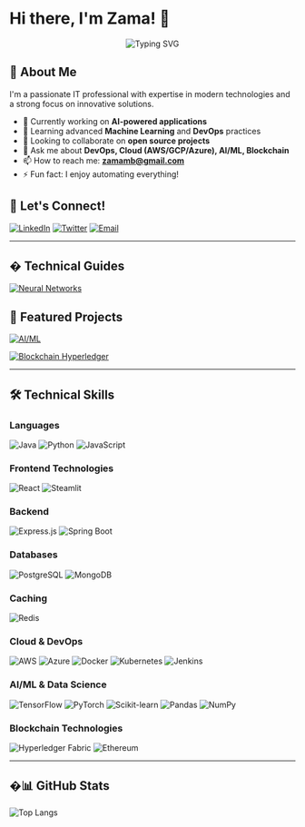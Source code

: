 # Hi there, I'm Zama! 👋

<div align="center">
  <img src="https://readme-typing-svg.herokuapp.com?font=Fira+Code&size=30&duration=3000&pause=1000&color=2F81F7&center=true&vCenter=true&width=600&lines=IT+Professional;Full+Stack+Developer;AI+%26+ML+Enthusiast;Cloud+Solutions+Architect" alt="Typing SVG" />
</div>

## 🚀 About Me

I'm a passionate IT professional with expertise in modern technologies and a strong focus on innovative solutions.

- 🔭 Currently working on **AI-powered applications**
- 🌱 Learning advanced **Machine Learning** and **DevOps** practices
- 👯 Looking to collaborate on **open source projects**
- 💬 Ask me about **DevOps, Cloud (AWS/GCP/Azure), AI/ML, Blockchain**
- 📫 How to reach me: **zamamb@gmail.com**
- ⚡ Fun fact: I enjoy automating everything!

## 🤝 Let's Connect!
<div align="left">
  
[![LinkedIn](https://img.shields.io/badge/LinkedIn-0077B5?style=for-the-badge&logo=linkedin&logoColor=white)](https://www.linkedin.com/in/mohammad-badiyu-zama-83223118/) 
[![Twitter](https://img.shields.io/badge/Twitter-1DA1F2?style=for-the-badge&logo=twitter&logoColor=white)](https://x.com/zamambit) 
[![Email](https://img.shields.io/badge/Email-D14836?style=for-the-badge&logo=gmail&logoColor=white)](mailto:zamamb@gmail.com)

</div>

---

## � Technical Guides
<div align="left">

[![Neural Networks](https://img.shields.io/badge/🧠_Neural_Networks-FF6B6B?style=for-the-badge&logoColor=white)](https://mbzama.github.io/neuralnetworks.github.io/)

</div>

## 🌟 Featured Projects
<div align="left">

[![AI/ML](https://img.shields.io/badge/🤖_AI/ML_Projects-4ECDC4?style=for-the-badge&logoColor=white)](https://github.com/mbzama/AI-ML-Projects)

[![Blockchain Hyperledger](https://img.shields.io/badge/🔗_Hyperledger_Fabric-2F3E50?style=for-the-badge&logo=hyperledger&logoColor=white)](https://github.com/mbzama/Blockchain-Hyperledger-Fabric)

</div>

---

## 🛠️ Technical Skills

<div align="left">

### Languages
![Java](https://img.shields.io/badge/Java-ED8B00?style=for-the-badge&logo=java&logoColor=white)
![Python](https://img.shields.io/badge/Python-3776AB?style=for-the-badge&logo=python&logoColor=white)
![JavaScript](https://img.shields.io/badge/JavaScript-F7DF1E?style=for-the-badge&logo=javascript&logoColor=black)

### Frontend Technologies
![React](https://img.shields.io/badge/React-20232A?style=for-the-badge&logo=react&logoColor=61DAFB)
![Steamlit](https://img.shields.io/badge/-Streamlit-FF4B4B?style=for-the-badge)

### Backend
![Express.js](https://img.shields.io/badge/Express.js-404D59?style=for-the-badge)
![Spring Boot](https://img.shields.io/badge/SpringBoot-6DB33F?style=for-the-badge)

### Databases
![PostgreSQL](https://img.shields.io/badge/PostgreSQL-316192?style=for-the-badge&logo=postgresql&logoColor=white)
![MongoDB](https://img.shields.io/badge/MongoDB-4EA94B?style=for-the-badge&logo=mongodb&logoColor=white)

### Caching
![Redis](https://img.shields.io/badge/Redis-DC382D?style=for-the-badge&logo=redis&logoColor=white)

### Cloud & DevOps
![AWS](https://img.shields.io/badge/Amazon_AWS-232F3E?style=for-the-badge&logo=amazon-aws&logoColor=white)
![Azure](https://img.shields.io/badge/Microsoft_Azure-0089D0?style=for-the-badge&logo=microsoft-azure&logoColor=white)
![Docker](https://img.shields.io/badge/Docker-2496ED?style=for-the-badge&logo=docker&logoColor=white)
![Kubernetes](https://img.shields.io/badge/Kubernetes-326CE5?style=for-the-badge&logo=kubernetes&logoColor=white)
![Jenkins](https://img.shields.io/badge/Jenkins-D24939?style=for-the-badge&logo=jenkins&logoColor=white)

### AI/ML & Data Science
![TensorFlow](https://img.shields.io/badge/TensorFlow-FF6F00?style=for-the-badge&logo=tensorflow&logoColor=white)
![PyTorch](https://img.shields.io/badge/PyTorch-EE4C2C?style=for-the-badge&logo=pytorch&logoColor=white)
![Scikit-learn](https://img.shields.io/badge/scikit--learn-F7931E?style=for-the-badge&logo=scikit-learn&logoColor=white)
![Pandas](https://img.shields.io/badge/Pandas-150458?style=for-the-badge&logo=pandas&logoColor=white)
![NumPy](https://img.shields.io/badge/NumPy-013243?style=for-the-badge&logo=numpy&logoColor=white)

### Blockchain Technologies
![Hyperledger Fabric](https://img.shields.io/badge/🔗_Hyperledger_Fabric-2F3E50?style=for-the-badge&logo=hyperledger&logoColor=white)
![Ethereum](https://img.shields.io/badge/💎_Ethereum-627EEA?style=for-the-badge&logo=ethereum&logoColor=white)

</div>

---

## �📊 GitHub Stats
<div align="left">
   
  ![Top Langs](https://github-readme-stats.vercel.app/api/top-langs/?username=mbzama&layout=compact)
  
</div>
